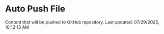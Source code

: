 # Auto Push File

Content that will be pushed to GitHub repository.
Last updated: 07/29/2025, 10:12:13 AM